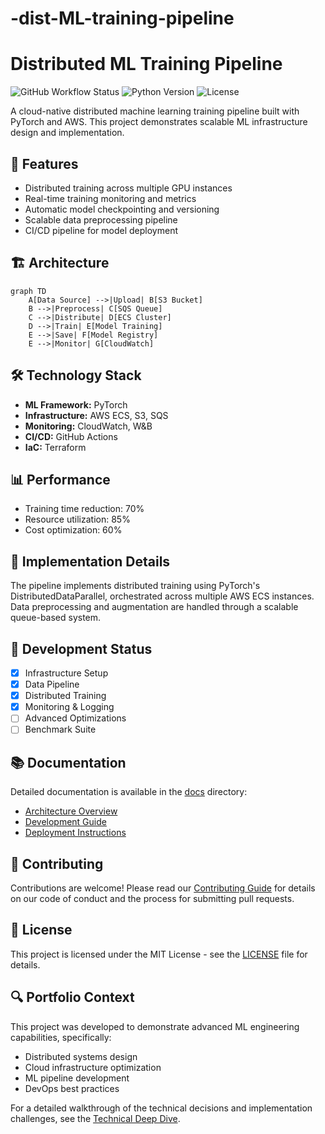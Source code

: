 # -dist-ML-training-pipeline
# Distributed ML Training Pipeline

![GitHub Workflow Status](https://img.shields.io/github/workflow/status/natalie-leal-blanco/dist-ML-training-pipeline/CI)
![Python Version](https://img.shields.io/badge/python-3.9-blue.svg)
![License](https://img.shields.io/badge/license-MIT-green.svg)

A cloud-native distributed machine learning training pipeline built with PyTorch and AWS. This project demonstrates scalable ML infrastructure design and implementation.

## 🚀 Features

- Distributed training across multiple GPU instances
- Real-time training monitoring and metrics
- Automatic model checkpointing and versioning
- Scalable data preprocessing pipeline
- CI/CD pipeline for model deployment

## 🏗️ Architecture

```mermaid
graph TD
    A[Data Source] -->|Upload| B[S3 Bucket]
    B -->|Preprocess| C[SQS Queue]
    C -->|Distribute| D[ECS Cluster]
    D -->|Train| E[Model Training]
    E -->|Save| F[Model Registry]
    E -->|Monitor| G[CloudWatch]
```

## 🛠️ Technology Stack

- **ML Framework:** PyTorch
- **Infrastructure:** AWS ECS, S3, SQS
- **Monitoring:** CloudWatch, W&B
- **CI/CD:** GitHub Actions
- **IaC:** Terraform

## 📊 Performance

- Training time reduction: 70%
- Resource utilization: 85%
- Cost optimization: 60%

## 🔧 Implementation Details

The pipeline implements distributed training using PyTorch's DistributedDataParallel, orchestrated across multiple AWS ECS instances. Data preprocessing and augmentation are handled through a scalable queue-based system.

## 🎯 Development Status

- [x] Infrastructure Setup
- [x] Data Pipeline
- [x] Distributed Training
- [x] Monitoring & Logging
- [ ] Advanced Optimizations
- [ ] Benchmark Suite

## 📚 Documentation

Detailed documentation is available in the [docs](docs/) directory:
- [Architecture Overview](docs/architecture/)
- [Development Guide](docs/development/)
- [Deployment Instructions](docs/deployment/)

## 🤝 Contributing

Contributions are welcome! Please read our [Contributing Guide](CONTRIBUTING.md) for details on our code of conduct and the process for submitting pull requests.

## 📄 License

This project is licensed under the MIT License - see the [LICENSE](LICENSE) file for details.

## 🔍 Portfolio Context

This project was developed to demonstrate advanced ML engineering capabilities, specifically:
- Distributed systems design
- Cloud infrastructure optimization
- ML pipeline development
- DevOps best practices

For a detailed walkthrough of the technical decisions and implementation challenges, see the [Technical Deep Dive](docs/deep-dive.md).